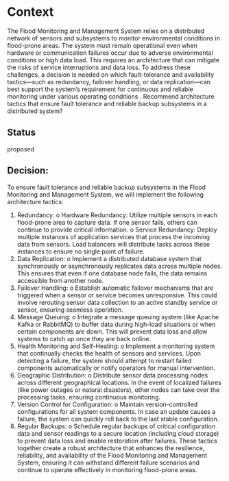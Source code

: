 # Context
The Flood Monitoring and Management System relies on a distributed network of sensors and subsystems to monitor environmental conditions in flood-prone areas. The system must remain operational even when hardware or communication failures occur due to adverse environmental conditions or high data load. This requires an architecture that can mitigate the risks of service interruptions and data loss. To address these challenges, a decision is needed on which fault-tolerance and availability tactics—such as redundancy, failover handling, or data replication—can best support the system’s requirement for continuous and reliable monitoring under various operating conditions . Recommend  architecture tactics that ensure fault tolerance and reliable backup subsystems in a distributed system?
## Status
proposed

## Decision:
To ensure fault tolerance and reliable backup subsystems in the Flood Monitoring and Management System, we will implement the following architecture tactics:
1.    Redundancy:
o    Hardware Redundancy: Utilize multiple sensors in each flood-prone area to capture data. If one sensor fails, others can continue to provide critical information.
o    Service Redundancy: Deploy multiple instances of application services that process the incoming data from sensors. Load balancers will distribute tasks across these instances to ensure no single point of failure.
2.    Data Replication:
o    Implement a distributed database system that synchronously or asynchronously replicates data across multiple nodes. This ensures that even if one database node fails, the data remains accessible from another node.
3.    Failover Handling:
o    Establish automatic failover mechanisms that are triggered when a sensor or service becomes unresponsive. This could involve rerouting sensor data collection to an active standby service or sensor, ensuring seamless operation.
4.    Message Queuing:
o    Integrate a message queuing system (like Apache Kafka or RabbitMQ) to buffer data during high-load situations or when certain components are down. This will prevent data loss and allow systems to catch up once they are back online.
5.    Health Monitoring and Self-Healing:
o    Implement a monitoring system that continually checks the health of sensors and services. Upon detecting a failure, the system should attempt to restart failed components automatically or notify operators for manual intervention.
6.    Geographic Distribution:
o    Distribute sensor data processing nodes across different geographical locations. In the event of localized failures (like power outages or natural disasters), other nodes can take over the processing tasks, ensuring continuous monitoring.
7.    Version Control for Configuration:
o    Maintain version-controlled configurations for all system components. In case an update causes a failure, the system can quickly roll back to the last stable configuration.
8.    Regular Backups:
o    Schedule regular backups of critical configuration data and sensor readings to a secure location (including cloud storage) to prevent data loss and enable restoration after failures.
These tactics together create a robust architecture that enhances the resilience, reliability, and availability of the Flood Monitoring and Management System, ensuring it can withstand different failure scenarios and continue to operate effectively in monitoring flood-prone areas.



